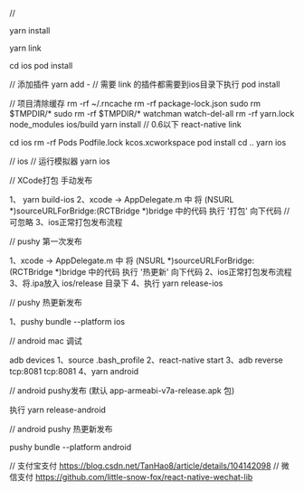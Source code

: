 //

yarn install

yarn link

cd ios
pod install

// 添加插件 yarn add -
// 需要 link 的插件都需要到ios目录下执行 pod install

// 项目清除缓存
rm -rf ~/.rncache
rm -rf package-lock.json
sudo rm $TMPDIR/*
sudo rm -rf $TMPDIR/*
watchman watch-del-all
rm -rf yarn.lock node_modules ios/build
yarn install
// 0.6以下
react-native link

cd ios
rm -rf Pods Podfile.lock kcos.xcworkspace
pod install
cd ..
yarn ios

// ios
// 运行模拟器
yarn ios

// XCode打包 手动发布

1、 yarn build-ios
2、xcode -> AppDelegate.m 中 将 (NSURL *)sourceURLForBridge:(RCTBridge *)bridge 中的代码 执行 '打包' 向下代码 // 可忽略
3、ios正常打包发布流程

//  pushy 第一次发布

1、xcode -> AppDelegate.m 中 将 (NSURL *)sourceURLForBridge:(RCTBridge *)bridge 中的代码 执行 '热更新' 向下代码
2、ios正常打包发布流程
3、将.ipa放入 ios/release 目录下
4、执行 yarn release-ios

// pushy 热更新发布

1、pushy bundle --platform ios

// android  mac 调试

adb devices
1、source .bash_profile
2、react-native start
3、adb reverse tcp:8081 tcp:8081
4、yarn android

// android pushy发布 (默认 app-armeabi-v7a-release.apk 包)

执行 yarn release-android

// android pushy 热更新发布

pushy bundle --platform android

// 支付宝支付
https://blog.csdn.net/TanHao8/article/details/104142098
// 微信支付
https://github.com/little-snow-fox/react-native-wechat-lib
